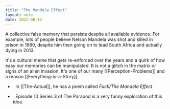 ```yaml
---
title: "The Mandela Effect"
layout: note
date: 2022-08-12
---  
```


A collective false memory that persists despite all available evidence. For example, lots of people believe Nelson Mandela was shot and killed in prison in 1980, despite him then going on to lead South Africa and actually dying in 2013.

It's a cultural meme that gets re-enforced over the years and a quirk of how easy our memories can be manipulated. It is not a glitch in the matrix or signs of an alien invasion. It's one of our many [[Perception-Problems]] and a reason [[Everything-is-a-Story]].


-   In [[The-Actual]], he has a poem called *Fuck/The Mandela Effect*

-   Episode 10 Series 3 of The Parapod is a very funny exploration of this idea.